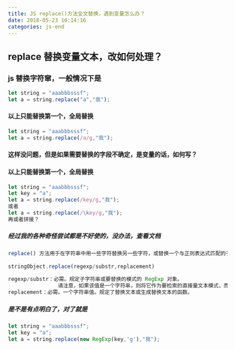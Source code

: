 ```yaml
---
title: JS replace()方法全文替换，遇到变量怎么办？
date: 2018-05-23 16:14:16
categories: js-end
---
```


## replace 替换变量文本，改如何处理？

### js 替换字符窜，一般情况下是
```javascript
let string = "aaabbbsssf";
let a = string.replace("a","我");
```
<!-- more -->
#### 以上只能替换第一个，全局替换
```javascript
let string = "aaabbbsssf";
let a = string.replace(/a/g,"我");
```
#### 这样没问题，但是如果需要替换的字段不确定，是变量的话，如何写？

#### 以上只能替换第一个，全局替换
```javascript
let string = "aaabbbsssf";
let key = "a";
let a = string.replace(/key/g,"我");
或者
let a = string.replace(/\key/g,"我");
再或者拼接？
```

##### 经过我的各种奇怪尝试都是不好使的，没办法，查看文档

```javascript
replace() 方法用于在字符串中用一些字符替换另一些字符，或替换一个与正则表达式匹配的子串。
​
​stringObject.replace(regexp/substr,replacement)
​
​regexp/substr：必需。规定子字符串或要替换的模式的 RegExp 对象。
                请注意，如果该值是一个字符串，则将它作为要检索的直接量文本模式，而不是首先被转换为 RegExp 对象。
replacement：必需。一个字符串值。规定了替换文本或生成替换文本的函数。
```

##### 是不是有点明白了，对了就是

```javascript
let string = "aaabbbsssf";
let key = "a";
let a = string.replace(new RegExp(key,'g'),"我");
```


